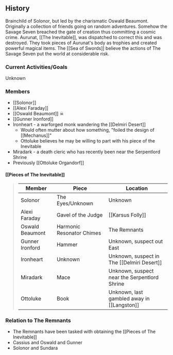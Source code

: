 ## History
Brainchild of Solonor, but led by the charismatic Oswald Beaumont. Originally a collection of friends going on random adventures. Somehow the Savage Seven breached the gate of creation thus committing a cosmic crime. Aurunat, [[The Inevitable]], was dispatched to correct this and was destroyed. They took pieces of Aurunat's body as trophies and created powerful magical items. The [[Sea of Swords]] believe the actions of The Savage Seven put the world at considerable risk.

### Current Activities/Goals
Unknown

### Members
- [[Solonor]] 
- [[Alexi Faraday]] 
- [[Oswald Beaumont]] ☠
- [[Gunner Ironford]] 
- Ironheart - a warforged monk wandering the [[Delmiri Desert]]
	- Would often mutter about how something, "foiled the design of [[Mechanus]]"
	- Ottoluke believes he may be willing to part with his piece of the Inevitable
- Miradark - a death cleric who has recently been near the Serpentlord Shrine
- Previously [[Ottoluke Organdorf]] 

#### [[Pieces of The Inevitable]]
> Member |  Piece | Location|
> ---|---|---|
> Solonor | The Eyes/Unknown | Unknown |
> Alexi Faraday | Gavel of the Judge | [[Karsus Folly]] |
> Oswald Beaumont | Harmonic Resonator Chimes | The Remnants |
> Gunner Ironford | Hammer | Unknown, suspect out East |
> Ironheart | Unknown | Unknown, suspect in The [[Delmiri Desert]] |
> Miradark | Mace | Unknown, suspect near the Serpentlord Shrine |
> Ottoluke | Book | Unknown, last gambled away in [[Langston]] |

### Relation to The Remnants 
- The Remnants have been tasked with obtaining the [[Pieces of The Inevitable]]
- Cassius and Oswald and Gunner
- Solonor and Sundara